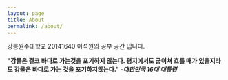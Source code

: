```yaml
---
layout: page
title: About
permalink: /about/
---
```


강릉원주대학교 20141640 이석원의 공부 공간 입니다.

**"강물은 결코 바다로 가는것을 포기하지 않는다. 평지에서도 굽이쳐 흐를 때가 있을지라도 강물은 바다로 가는 것을 포기하지않는다." _-대한민국 16대 대통령_**

